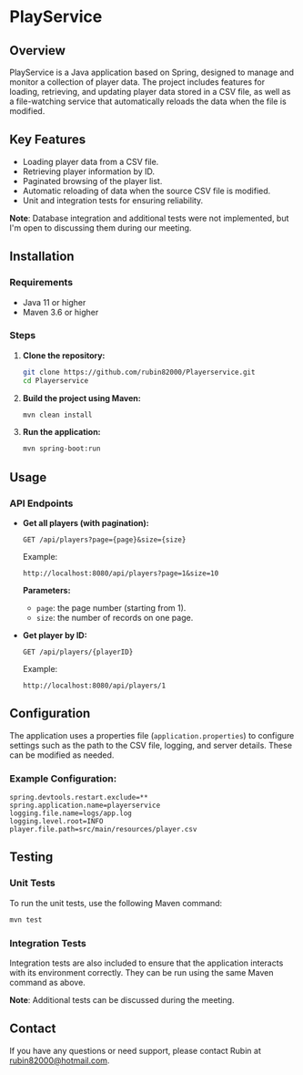 
# PlayService

## Overview

PlayService is a Java application based on Spring, designed to manage and monitor a collection of player data. The project includes features for loading, retrieving, and updating player data stored in a CSV file, as well as a file-watching service that automatically reloads the data when the file is modified.

## Key Features

- Loading player data from a CSV file.
- Retrieving player information by ID.
- Paginated browsing of the player list.
- Automatic reloading of data when the source CSV file is modified.
- Unit and integration tests for ensuring reliability.

**Note**: Database integration and additional tests were not implemented, but I'm open to discussing them during our meeting.

## Installation

### Requirements

- Java 11 or higher
- Maven 3.6 or higher

### Steps

1. **Clone the repository:**
   ```bash
   git clone https://github.com/rubin82000/Playerservice.git
   cd Playerservice
   ```

2. **Build the project using Maven:**
   ```bash
   mvn clean install
   ```

3. **Run the application:**
   ```bash
   mvn spring-boot:run
   ```

## Usage

### API Endpoints

- **Get all players (with pagination):**
  ```
  GET /api/players?page={page}&size={size}
  ```
  Example:
  ```
  http://localhost:8080/api/players?page=1&size=10
  ```
  **Parameters:**
  - `page`: the page number (starting from 1).
  - `size`: the number of records on one page.

- **Get player by ID:**
  ```
  GET /api/players/{playerID}
  ```
  Example:
  ```
  http://localhost:8080/api/players/1
  ```

## Configuration

The application uses a properties file (`application.properties`) to configure settings such as the path to the CSV file, logging, and server details. These can be modified as needed.

### Example Configuration:
```properties
spring.devtools.restart.exclude=**
spring.application.name=playerservice
logging.file.name=logs/app.log
logging.level.root=INFO
player.file.path=src/main/resources/player.csv
```

## Testing

### Unit Tests

To run the unit tests, use the following Maven command:
```bash
mvn test
```

### Integration Tests

Integration tests are also included to ensure that the application interacts with its environment correctly. They can be run using the same Maven command as above.

**Note**: Additional tests can be discussed during the meeting.

## Contact

If you have any questions or need support, please contact Rubin at rubin82000@hotmail.com.
